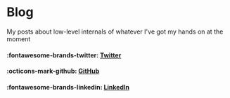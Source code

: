 # Blog

My posts about low-level internals of whatever I've got my hands on at the moment

#### :fontawesome-brands-twitter: [Twitter](https://x.com/nofilq) 
#### :octicons-mark-github: [GitHub](https://github.com/papadoxie)
#### :fontawesome-brands-linkedin: [LinkedIn](https://linkedin.com/in/nofil-qasim)

